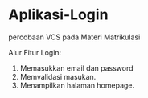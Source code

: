 # Aplikasi-Login
percobaan VCS pada Materi Matrikulasi

Alur Fitur Login:
1. Memasukkan email dan password
2. Memvalidasi masukan.
3. Menampilkan halaman homepage.

